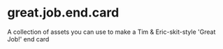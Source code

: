 # great.job.end.card
A collection of assets you can use to make a Tim &amp; Eric-skit-style 'Great Job!' end card
